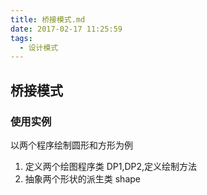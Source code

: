 ```yaml
---
title: 桥接模式.md
date: 2017-02-17 11:25:59
tags: 
  - 设计模式
---
```


## 桥接模式

### 使用实例

以两个程序绘制圆形和方形为例
1. 定义两个绘图程序类 DP1,DP2,定义绘制方法
2. 抽象两个形状的派生类 shape
